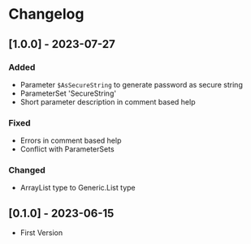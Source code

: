 # Changelog

## [1.0.0] - 2023-07-27
### Added
- Parameter `$AsSecureString` to generate password as secure string
- ParameterSet 'SecureString'
- Short parameter description in comment based help

### Fixed
- Errors in comment based help
- Conflict with ParameterSets

### Changed
- ArrayList type to Generic.List type

## [0.1.0] - 2023-06-15
- First Version